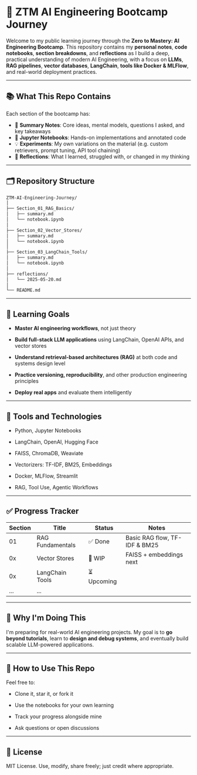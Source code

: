 # 🧠 ZTM AI Engineering Bootcamp Journey

Welcome to my public learning journey through the **Zero to Mastery: AI Engineering Bootcamp**. This repository contains my **personal notes**, **code notebooks**, **section breakdowns**, and **reflections** as I build a deep, practical understanding of modern AI Engineering, with a focus on **LLMs**, **RAG pipelines**, **vector databases**, **LangChain**, **tools like Docker & MLFlow**, and real-world deployment practices.

---

## 📚 What This Repo Contains

Each section of the bootcamp has:

- 📝 **Summary Notes**: Core ideas, mental models, questions I asked, and key takeaways
- 📓 **Jupyter Notebooks**: Hands-on implementations and annotated code
- 💡 **Experiments**: My own variations on the material (e.g. custom retrievers, prompt tuning, API tool chaining)
- 🔁 **Reflections**: What I learned, struggled with, or changed in my thinking

---

## 🗂️ Repository Structure

```bash
ZTM-AI-Engineering-Journey/
│
├── Section_01_RAG_Basics/
│   ├── summary.md
│   └── notebook.ipynb
│
├── Section_02_Vector_Stores/
│   ├── summary.md
│   └── notebook.ipynb
│
├── Section_03_LangChain_Tools/
│   ├── summary.md
│   └── notebook.ipynb
│
├── reflections/
│   └── 2025-05-20.md
│
└── README.md
```
---
## 🚀 Learning Goals

-    **Master AI engineering workflows**, not just theory

-    **Build full-stack LLM applications** using LangChain, OpenAI APIs, and vector stores

-    **Understand retrieval-based architectures (RAG)** at both code and systems design level

-    **Practice versioning, reproducibility**, and other production engineering principles

-    **Deploy real apps** and evaluate them intelligently
 ---
## 🧰 Tools and Technologies

-    Python, Jupyter Notebooks

-    LangChain, OpenAI, Hugging Face

-    FAISS, ChromaDB, Weaviate
   
-    Vectorizers: TF-IDF, BM25, Embeddings
 
-    Docker, MLFlow, Streamlit
   
-    RAG, Tool Use, Agentic Workflows
---

## ✅ Progress Tracker

| Section | Title            | Status     | Notes                         |
|---------| ---------------- | ---------- | ----------------------------- |
| 01      | RAG Fundamentals | ✅ Done     | Basic RAG flow, TF-IDF & BM25 |
| 0x      | Vector Stores    | 🚧 WIP     | FAISS + embeddings next       |
| 0x      | LangChain Tools  | ⏳ Upcoming |                               |
| ...     | ...              |            |                               |

---

## 🧠 Why I'm Doing This

I'm preparing for real-world AI engineering projects. My goal is to **go beyond tutorials**, learn to **design and debug systems**, and eventually build scalable LLM-powered applications.

---

## 📌 How to Use This Repo

Feel free to:

-    Clone it, star it, or fork it

-    Use the notebooks for your own learning

-    Track your progress alongside mine

-    Ask questions or open discussions

---

## 🔖 License

MIT License. Use, modify, share freely; just credit where appropriate.
